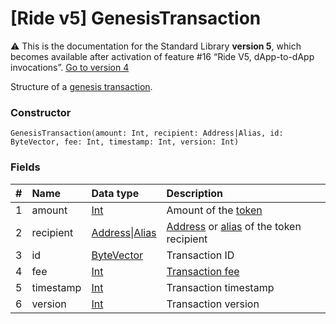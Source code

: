 # [Ride v5] GenesisTransaction

:warning: This is the documentation for the Standard Library **version 5**, which becomes available after activation of feature #16 “Ride V5, dApp-to-dApp invocations”. [Go to version 4](/en/ride/structures/transaction-structures/genesis-transaction)

Structure of a [genesis transaction](/en/blockchain/transaction-type/genesis-transaction).

### Constructor

``` ride
GenesisTransaction(amount: Int, recipient: Address|Alias, id: ByteVector, fee: Int, timestamp: Int, version: Int)
```

### Fields

| # | Name | Data type | Description |
| :--- | :--- | :--- | :--- |
| 1 | amount | [Int](/en/ride/v5/data-types/int) | Amount of the [token](/en/blockchain/token/) |
| 2 | recipient | [Address](/en/ride/v5/structures/common-structures/address)&#124;[Alias](/en/ride/v5/structures/common-structures/alias) | [Address](/en/blockchain/account/address) or [alias](/en/blockchain/account/alias) of the token recipient |
| 3 | id | [ByteVector](/en/ride/v5/data-types/byte-vector) | Transaction ID |
| 4 | fee | [Int](/en/ride/v5/data-types/int) | [Transaction fee](/en/blockchain/transaction/transaction-fee) |
| 5 | timestamp | [Int](/en/ride/v5/data-types/int) | Transaction timestamp |
| 6 | version | [Int](/en/ride/v5/data-types/int) | Transaction version |
